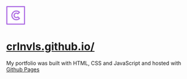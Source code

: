 
<img style="margin-right: 100px;" alt="Logo" src="./src/img/letter-c.png" width="50" />
<h1><a href="https://crlnvls.github.io/">crlnvls.github.io/</a></h1>

My portfolio was built with HTML, CSS and JavaScript and hosted with [Github Pages](https://pages.github.com/)
